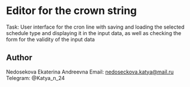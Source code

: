 # Editor for the crown string

Task: User interface for the cron line with saving and loading the selected schedule type and displaying it in the input data, as well as checking the form for the validity of the input data

## Author
Nedosekova Ekaterina Andreevna
Email: nedoseckova.katya@mail.ru
Telegram: @Katya_n_24